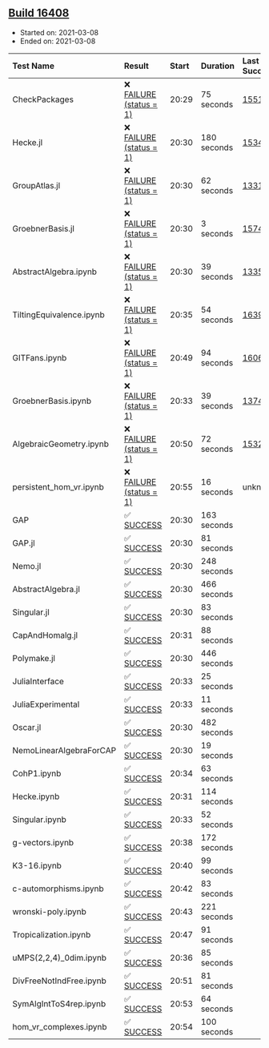 ## [Build 16408](https://oscarci.mathematik.uni-kl.de/job/oscar/16408/)

* Started on: 2021-03-08
* Ended on: 2021-03-08

| Test Name    | Result | Start | Duration | Last Success | First Failure |
|:-------------|:-------|:------|:---------|:-------------|:--------------|
| CheckPackages | ❌ [FAILURE (status = 1)](https://oscarci.mathematik.uni-kl.de/job/oscar/16408/artifact/logs/build-16408/CheckPackages.log) | 20:29 | 75 seconds | [15514](https://oscarci.mathematik.uni-kl.de/job/oscar/15514/) | [15515](https://oscarci.mathematik.uni-kl.de/job/oscar/15515/) |
| Hecke.jl | ❌ [FAILURE (status = 1)](https://oscarci.mathematik.uni-kl.de/job/oscar/16408/artifact/logs/build-16408/Hecke.jl.log) | 20:30 | 180 seconds | [15344](https://oscarci.mathematik.uni-kl.de/job/oscar/15344/) | [15348](https://oscarci.mathematik.uni-kl.de/job/oscar/15348/) |
| GroupAtlas.jl | ❌ [FAILURE (status = 1)](https://oscarci.mathematik.uni-kl.de/job/oscar/16408/artifact/logs/build-16408/GroupAtlas.jl.log) | 20:30 | 62 seconds | [13311](https://oscarci.mathematik.uni-kl.de/job/oscar/13311/) | [13312](https://oscarci.mathematik.uni-kl.de/job/oscar/13312/) |
| GroebnerBasis.jl | ❌ [FAILURE (status = 1)](https://oscarci.mathematik.uni-kl.de/job/oscar/16408/artifact/logs/build-16408/GroebnerBasis.jl.log) | 20:30 | 3 seconds | [15745](https://oscarci.mathematik.uni-kl.de/job/oscar/15745/) | [15746](https://oscarci.mathematik.uni-kl.de/job/oscar/15746/) |
| AbstractAlgebra.ipynb | ❌ [FAILURE (status = 1)](https://oscarci.mathematik.uni-kl.de/job/oscar/16408/artifact/logs/build-16408/AbstractAlgebra.ipynb.log) | 20:30 | 39 seconds | [13355](https://oscarci.mathematik.uni-kl.de/job/oscar/13355/) | [13356](https://oscarci.mathematik.uni-kl.de/job/oscar/13356/) |
| TiltingEquivalence.ipynb | ❌ [FAILURE (status = 1)](https://oscarci.mathematik.uni-kl.de/job/oscar/16408/artifact/logs/build-16408/TiltingEquivalence.ipynb.log) | 20:35 | 54 seconds | [16394](https://oscarci.mathematik.uni-kl.de/job/oscar/16394/) | [16395](https://oscarci.mathematik.uni-kl.de/job/oscar/16395/) |
| GITFans.ipynb | ❌ [FAILURE (status = 1)](https://oscarci.mathematik.uni-kl.de/job/oscar/16408/artifact/logs/build-16408/GITFans.ipynb.log) | 20:49 | 94 seconds | [16068](https://oscarci.mathematik.uni-kl.de/job/oscar/16068/) | [16069](https://oscarci.mathematik.uni-kl.de/job/oscar/16069/) |
| GroebnerBasis.ipynb | ❌ [FAILURE (status = 1)](https://oscarci.mathematik.uni-kl.de/job/oscar/16408/artifact/logs/build-16408/GroebnerBasis.ipynb.log) | 20:33 | 39 seconds | [13748](https://oscarci.mathematik.uni-kl.de/job/oscar/13748/) | [13749](https://oscarci.mathematik.uni-kl.de/job/oscar/13749/) |
| AlgebraicGeometry.ipynb | ❌ [FAILURE (status = 1)](https://oscarci.mathematik.uni-kl.de/job/oscar/16408/artifact/logs/build-16408/AlgebraicGeometry.ipynb.log) | 20:50 | 72 seconds | [15322](https://oscarci.mathematik.uni-kl.de/job/oscar/15322/) | [15323](https://oscarci.mathematik.uni-kl.de/job/oscar/15323/) |
| persistent_hom_vr.ipynb | ❌ [FAILURE (status = 1)](https://oscarci.mathematik.uni-kl.de/job/oscar/16408/artifact/logs/build-16408/persistent_hom_vr.ipynb.log) | 20:55 | 16 seconds | unknown | unknown |
| GAP | ✅ [SUCCESS](https://oscarci.mathematik.uni-kl.de/job/oscar/16408/artifact/logs/build-16408/GAP.log) | 20:30 | 163 seconds |  |  |
| GAP.jl | ✅ [SUCCESS](https://oscarci.mathematik.uni-kl.de/job/oscar/16408/artifact/logs/build-16408/GAP.jl.log) | 20:30 | 81 seconds |  |  |
| Nemo.jl | ✅ [SUCCESS](https://oscarci.mathematik.uni-kl.de/job/oscar/16408/artifact/logs/build-16408/Nemo.jl.log) | 20:30 | 248 seconds |  |  |
| AbstractAlgebra.jl | ✅ [SUCCESS](https://oscarci.mathematik.uni-kl.de/job/oscar/16408/artifact/logs/build-16408/AbstractAlgebra.jl.log) | 20:30 | 466 seconds |  |  |
| Singular.jl | ✅ [SUCCESS](https://oscarci.mathematik.uni-kl.de/job/oscar/16408/artifact/logs/build-16408/Singular.jl.log) | 20:30 | 83 seconds |  |  |
| CapAndHomalg.jl | ✅ [SUCCESS](https://oscarci.mathematik.uni-kl.de/job/oscar/16408/artifact/logs/build-16408/CapAndHomalg.jl.log) | 20:31 | 88 seconds |  |  |
| Polymake.jl | ✅ [SUCCESS](https://oscarci.mathematik.uni-kl.de/job/oscar/16408/artifact/logs/build-16408/Polymake.jl.log) | 20:30 | 446 seconds |  |  |
| JuliaInterface | ✅ [SUCCESS](https://oscarci.mathematik.uni-kl.de/job/oscar/16408/artifact/logs/build-16408/JuliaInterface.log) | 20:33 | 25 seconds |  |  |
| JuliaExperimental | ✅ [SUCCESS](https://oscarci.mathematik.uni-kl.de/job/oscar/16408/artifact/logs/build-16408/JuliaExperimental.log) | 20:33 | 11 seconds |  |  |
| Oscar.jl | ✅ [SUCCESS](https://oscarci.mathematik.uni-kl.de/job/oscar/16408/artifact/logs/build-16408/Oscar.jl.log) | 20:30 | 482 seconds |  |  |
| NemoLinearAlgebraForCAP | ✅ [SUCCESS](https://oscarci.mathematik.uni-kl.de/job/oscar/16408/artifact/logs/build-16408/NemoLinearAlgebraForCAP.log) | 20:30 | 19 seconds |  |  |
| CohP1.ipynb | ✅ [SUCCESS](https://oscarci.mathematik.uni-kl.de/job/oscar/16408/artifact/logs/build-16408/CohP1.ipynb.log) | 20:34 | 63 seconds |  |  |
| Hecke.ipynb | ✅ [SUCCESS](https://oscarci.mathematik.uni-kl.de/job/oscar/16408/artifact/logs/build-16408/Hecke.ipynb.log) | 20:31 | 114 seconds |  |  |
| Singular.ipynb | ✅ [SUCCESS](https://oscarci.mathematik.uni-kl.de/job/oscar/16408/artifact/logs/build-16408/Singular.ipynb.log) | 20:33 | 52 seconds |  |  |
| g-vectors.ipynb | ✅ [SUCCESS](https://oscarci.mathematik.uni-kl.de/job/oscar/16408/artifact/logs/build-16408/g-vectors.ipynb.log) | 20:38 | 172 seconds |  |  |
| K3-16.ipynb | ✅ [SUCCESS](https://oscarci.mathematik.uni-kl.de/job/oscar/16408/artifact/logs/build-16408/K3-16.ipynb.log) | 20:40 | 99 seconds |  |  |
| c-automorphisms.ipynb | ✅ [SUCCESS](https://oscarci.mathematik.uni-kl.de/job/oscar/16408/artifact/logs/build-16408/c-automorphisms.ipynb.log) | 20:42 | 83 seconds |  |  |
| wronski-poly.ipynb | ✅ [SUCCESS](https://oscarci.mathematik.uni-kl.de/job/oscar/16408/artifact/logs/build-16408/wronski-poly.ipynb.log) | 20:43 | 221 seconds |  |  |
| Tropicalization.ipynb | ✅ [SUCCESS](https://oscarci.mathematik.uni-kl.de/job/oscar/16408/artifact/logs/build-16408/Tropicalization.ipynb.log) | 20:47 | 91 seconds |  |  |
| uMPS(2,2,4)_0dim.ipynb | ✅ [SUCCESS](https://oscarci.mathematik.uni-kl.de/job/oscar/16408/artifact/logs/build-16408/uMPS-2-2-4-_0dim.ipynb.log) | 20:36 | 85 seconds |  |  |
| DivFreeNotIndFree.ipynb | ✅ [SUCCESS](https://oscarci.mathematik.uni-kl.de/job/oscar/16408/artifact/logs/build-16408/DivFreeNotIndFree.ipynb.log) | 20:51 | 81 seconds |  |  |
| SymAlgIntToS4rep.ipynb | ✅ [SUCCESS](https://oscarci.mathematik.uni-kl.de/job/oscar/16408/artifact/logs/build-16408/SymAlgIntToS4rep.ipynb.log) | 20:53 | 64 seconds |  |  |
| hom_vr_complexes.ipynb | ✅ [SUCCESS](https://oscarci.mathematik.uni-kl.de/job/oscar/16408/artifact/logs/build-16408/hom_vr_complexes.ipynb.log) | 20:54 | 100 seconds |  |  |
